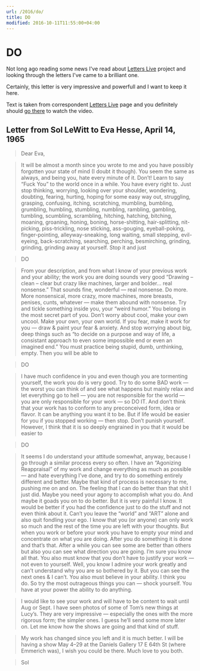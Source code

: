 ```yaml
---
url: /2016/do/
title: DO
modified: 2016-10-11T11:55:00+04:00
---
```

# DO

Not long ago reading some news I've read about [Letters Live][letterslive]
project and looking through the letters I've came to a brilliant one.

Certainly, this letter is very impressive and powerfull and I want to keep it
here.

Text is taken from correspondent [Letters Live][letterslive] page and you
definitely should [go there][do] to watch the video.

## Letter from Sol LeWitt to Eva Hesse, April 14, 1965

> Dear Eva,

> It will be almost a month since you wrote to me and you have possibly 
  forgotten your state of mind (I doubt it though). 
  You seem the same as always, and being you, hate every minute of it. 
  Don’t! Learn to say “Fuck You” to the world once in a while. 
  You have every right to. Just stop thinking, worrying, looking over your 
  shoulder, wondering, doubting, fearing, hurting, 
  hoping for some easy way out, struggling, grasping, confusing, 
  itching, scratching, mumbling, bumbling, grumbling, humbling, 
  stumbling, numbling, rambling, gambling, tumbling, scumbling, 
  scrambling, hitching, hatching, bitching, moaning, groaning, 
  honing, boning, horse-shitting, hair-splitting, nit-picking, 
  piss-trickling, nose sticking, ass-gouging, eyeball-poking, 
  finger-pointing, alleyway-sneaking, long waiting, small stepping, 
  evil-eyeing, back-scratching, searching, perching, besmirching, 
  grinding, grinding, grinding away at yourself. Stop it and just

> DO

> From your description, and from what I know of your previous work 
  and your ability; the work you are doing sounds very good 
  “Drawing – clean – clear but crazy like machines, 
  larger and bolder… real nonsense.” 
  That sounds fine, wonderful — real nonsense. 
  Do more. More nonsensical, more crazy, more machines, more breasts, 
  penises, cunts, whatever — make them abound with nonsense. 
  Try and tickle something inside you, your “weird humor.” 
  You belong in the most secret part of you. 
  Don’t worry about cool, make your own uncool. 
  Make your own, your own world. 
  If you fear, make it work for you — draw & paint your fear & anxiety. 
  And stop worrying about big, deep things such as 
  “to decide on a purpose and way of life, a consistant approach 
  to even some impossible end or even an imagined end.” 
  You must practice being stupid, dumb, unthinking, empty. 
  Then you will be able to

> DO

> I have much confidence in you and even though you are tormenting yourself, 
  the work you do is very good. Try to do some BAD work — 
  the worst you can think of and see what happens but mainly relax 
  and let everything go to hell — 
  you are not responsible for the world — 
  you are only responsible for your work — so DO IT. 
  And don’t think that your work has to conform to any preconceived 
  form, idea or flavor. 
  It can be anything you want it to be. 
  But if life would be easier for you if you stopped working — then stop. 
  Don’t punish yourself. 
  However, I think that it is so deeply engrained in you that 
  it would be easier to

> DO

> It seems I do understand your attitude somewhat, anyway, 
  because I go through a similar process every so often. 
  I have an “Agonizing Reappraisal” of my work and change 
  everything as much as possible — and hate everything I’ve done, 
  and try to do something entirely different and better. 
  Maybe that kind of process is necessary to me, pushing me on and on. 
  The feeling that I can do better than that shit I just did. 
  Maybe you need your agony to accomplish what you do. 
  And maybe it goads you on to do better. 
  But it is very painful I know. 
  It would be better if you had the confidence just to do the stuff 
  and not even think about it. 
  Can’t you leave the “world” and “ART” alone and also quit fondling your ego. 
  I know that you (or anyone) can only work so much 
  and the rest of the time you are left with your thoughts. 
  But when you work or before your work you have to empty 
  your mind and concentrate on what you are doing. 
  After you do something it is done and that’s that. 
  After a while you can see some are better than others 
  but also you can see what direction you are going. 
  I’m sure you know all that. 
  You also must know that you don’t have to justify your work — 
  not even to yourself. 
  Well, you know I admire your work greatly and can’t understand 
  why you are so bothered by it. But you can see the next ones & I can’t. 
  You also must believe in your ability. 
  I think you do. 
  So try the most outrageous things you can — shock yourself. 
  You have at your power the ability to do anything.

> I would like to see your work and will have to be content to wait 
  until Aug or Sept. 
  I have seen photos of some of Tom’s new things at Lucy’s. 
  They are very impressive — especially the ones with the more rigorous form; 
  the simpler ones. I guess he’ll send some more later on. 
  Let me know how the shows are going and that kind of stuff.

> My work has changed since you left and it is much better. 
  I will be having a show May 4–29 
  at the Daniels Gallery 17 E 64th St (where Emmerich was), 
  I wish you could be there. 
  Much love to you both.

> Sol


[letterslive]: http://letterslive.com/
[do]: http://letterslive.com/letter/do/
